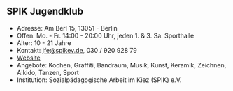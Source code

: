 ## SPIK Jugendklub

- Adresse:      Am Berl 15, 13051 - Berlin
- Offen:        Mo. - Fr. 14:00 - 20:00 Uhr, jeden 1. & 3. Sa: Sporthalle
- Alter:        10 - 21 Jahre
- Kontakt:      jfe@spikev.de, 030 / 920 928 79
- [Website](http://www.spikev.de/jugendfreizeiteinrichtung-fuer-menschen-ab-12/)
- Angebote:     Kochen, Graffiti, Bandraum, Musik, Kunst, Keramik, Zeichnen, Aikido, Tanzen, Sport
- Institution:  Sozialpädagogische Arbeit im Kiez (SPIK) e.V.
